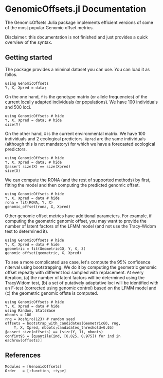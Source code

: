 # GenomicOffsets.jl Documentation

The GenomicOffsets Julia package implements efficient versions of some of the most popular Genomic offset metrics.

Disclaimer: this documentation is not finished and just provides a quick overview of the syntax. 

## Getting started

The package provides a miminal dataset you can use. You can load it as follos. 

```@example
using GenomicOffsets
Y, X, Xpred = data; 
```

On the one hand, `Y` is the genotype matrix (or allele frequencies) of the current locally adapted individuals (or populations). We have 100 individuals and 500 loci. 

```@example
using GenomicOffsets # hide
Y, X, Xpred = data; # hide
size(Y)
```

On the other hand, `X` is the current environmental matrix. We have 100 individuals and 2 ecological predictors.  `Xpred` are the same individuals (although this is not mandatory) for which we have a forecasted ecological predictors.  

```@example
using GenomicOffsets # hide
Y, X, Xpred = data; # hide
@assert size(X) == size(Xpred)
size(X)
```

We can compute the RONA (and the rest of supported methods) by first, fitting the model and then computing the predicted genomic offset. 

```@example
using GenomicOffsets # hide
Y, X, Xpred = data # hide
rona = fit(RONA, Y, X)
genomic_offset(rona, X, Xpred)
```

Other genomic offset metrics have additional parameters. For example, if computing the geometric genomic offset, you may want to provide the number of latent factors of the LFMM model (and not use the Tracy-Widom test to determined it). 

```@example
using GenomicOffsets # hide
Y, X, Xpred = data # hide
geometric = fit(GeometricGO, Y, X, 3)
genomic_offset(geometric, X, Xpred)
```

To see a more complicated use case, let's compute the 95% confidence niterval using  bootstrapping. We do it by computing the geometric genomic offset repeatly with different loci sampled with replacement. At every iteration, (a) the number of latent factors will be determined using the TracyWidom test, (b) a set of putatively adaptative loci will be identified with an F-test (corrected using genomic control) based on the LFMM model and (c) the geometric genomic offste is computed.  

```@example
using GenomicOffsets # hide
Y, X, Xpred = data # hide
using Random, StatsBase
nboots = 100
rng = Xoshiro(123) # random seed
offsets = bootstrap_with_candidates(GeometricGO, rng, 
    Y, X, Xpred, nboots;candidates_threshold=0.05)
@assert size(offsets) == (size(Y, 1), nboots) 
confint95 = [quantile(ind, [0.025, 0.975]) for ind in eachrow(offsets)]
```

## References

```@autodocs
Modules = [GenomicOffsets]
Order   = [:function, :type]
```